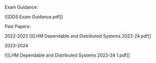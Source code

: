 Exam Guidance:

![[DDS Exam Guidance.pdf]]

Past Papers:

2022-2023
![[LHM Dependable and Distributed Systems 2023-24.pdf]]

2023-2024

![[LHM Dependable and Distributed Systems 2023-24 1.pdf]]